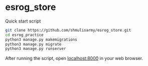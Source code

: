 # esrog_store
Quick start script

```bash
git clone https://github.com/shmulisarmy/esrog_store.git
cd esrog_practice
python3 manage.py makemigrations 
python3 manage.py migrate 
python3 manage.py runserver 
```

After running the script, open [localhost:8000](http://localhost:8000) in your web browser.
